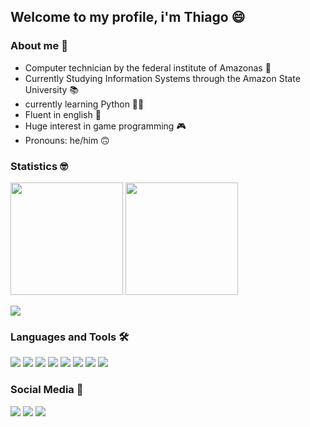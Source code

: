 ## Welcome to my profile, i'm Thiago 😄

###  About me 🤪
- Computer technician by the federal institute of Amazonas 👾
- Currently Studying Information Systems through the Amazon State University 📚
- currently learning Python 👨‍💻
- Fluent in english 🥴
- Huge interest in game programming 🎮
- Pronouns: he/him 🙃

### Statistics 🤓

<div>
    <img src="https://github-readme-stats.vercel.app/api?username=tmmarquess&show_icons=true&theme=tokyonight&include_all_commits=true&count_private=true" height="180px">
    <img src="https://github-readme-stats.vercel.app/api/top-langs/?username=tmmarquess&layout=compact&langs_count=7&theme=tokyonight" height="180px">
</div>


![](https://github-profile-summary-cards.vercel.app/api/cards/profile-details?username=tmmarquess&theme=monokai)

### Languages and Tools 🛠️

![](https://img.shields.io/badge/GIT-E44C30?style=for-the-badge&logo=git&logoColor=white)
![](https://img.shields.io/badge/Python-FFD43B?style=for-the-badge&logo=python&logoColor=blue
)
![](https://img.shields.io/badge/Java-ED8B00?style=for-the-badge&logo=java&logoColor=white
)
![](https://img.shields.io/badge/C-00599C?style=for-the-badge&logo=c&logoColor=white
)
![](https://img.shields.io/badge/Spring-6DB33F?style=for-the-badge&logo=spring&logoColor=white
)
![](https://img.shields.io/badge/firebase-ffca28?style=for-the-badge&logo=firebase&logoColor=black)
![](https://img.shields.io/badge/MySQL-005C84?style=for-the-badge&logo=mysql&logoColor=white)
![](https://img.shields.io/badge/Visual_Studio_Code-0078D4?style=for-the-badge&logo=visual%20studio%20code&logoColor=white)


### Social Media 💬
[![](https://img.shields.io/badge/LinkedIn-0077B5?style=for-the-badge&logo=linkedin&logoColor=white)](https://www.linkedin.com/in/thiago-marques-b94b291b5/
)
[![](https://img.shields.io/badge/Instagram-E4405F?style=for-the-badge&logo=instagram&logoColor=white
)](https://www.instagram.com/tmmarquess)
[![](https://img.shields.io/badge/Gmail-D14836?style=for-the-badge&logo=gmail&logoColor=white
)](mailto:thiago.uchoa18@gmail.com)
<!--
**tmmarquess/tmmarquess** is a ✨ _special_ ✨ repository because its `README.md` (this file) appears on your GitHub profile.
Here are some ideas to get you started:
- 🔭 I’m currently working on ...
- 🌱 I’m currently learning ...
- 👯 I’m looking to collaborate on ...
- 🤔 I’m looking for help with ...
- 💬 Ask me about ...
- 📫 How to reach me: ...
- 😄 Pronouns: ...
- ⚡ Fun fact: ...
-->
